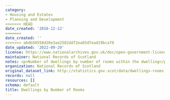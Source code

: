 ```yaml
---
category:
- Housing and Estates
- Planning and Development
<<<<<<< HEAD
date_created: '2016-12-12'
=======
date_created: ''
>>>>>>> a6db50550d20e3ae2582ddf2ea03d7ead19bca70
date_updated: '2022-09-29'
license: https://www.nationalarchives.gov.uk/doc/open-government-licence/version/3/
maintainer: National Records of Scotland
notes: <p>Number of dwellings by number of rooms within the dwelling</p>
organization: National Records of Scotland
original_dataset_link: http://statistics.gov.scot/data/dwellings-rooms
records: null
resources: []
schema: default
title: Dwellings by Number of Rooms
---
```

